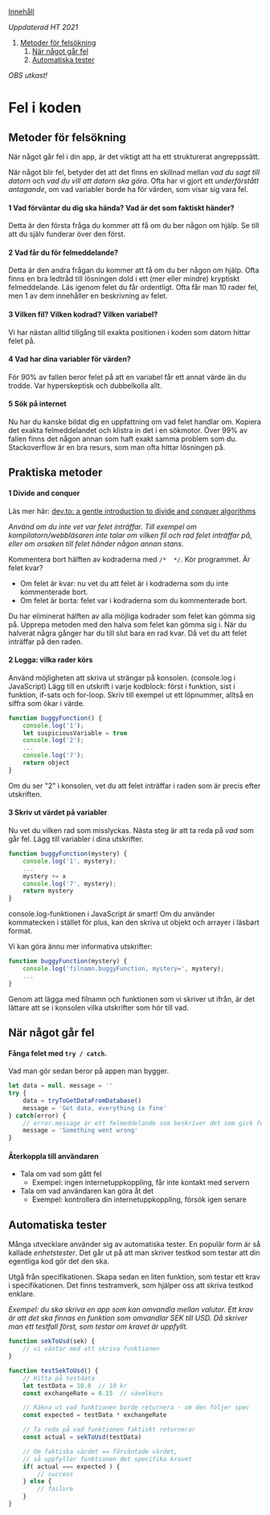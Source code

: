 [Innehåll](README.md)

*Uppdaterad HT 2021*

1. [Metoder för felsökning](#metoder-fr-felskning)
	1. [När något går fel](#nr-ngot-gr-fel)
	1. [Automatiska tester](#automatiska-tester)

*OBS utkast!*



# Fel i koden
## Metoder för felsökning
När något går fel i din app, är det viktigt att ha ett strukturerat angreppssätt.

När något blir fel, betyder det att det finns en skillnad mellan *vad du sagt till datorn* och *vad du vill att datorn ska göra*. Ofta har vi gjort ett *underförstått antagande*, om vad variabler borde ha för värden, som visar sig vara fel.

#### 1 Vad förväntar du dig ska hända? Vad är det som faktiskt händer?
Detta är den första fråga du kommer att få om du ber någon om hjälp. Se till att du själv funderar över den först.

#### 2 Vad får du för felmeddelande?
Detta är den andra frågan du kommer att få om du ber någon om hjälp. Ofta finns en bra ledtråd till lösningen dold i ett (mer eller mindre) kryptiskt felmeddelande. Läs igenom felet du får ordentligt. Ofta får man 10 rader fel, men 1 av dem innehåller en beskrivning av felet.

#### 3 Vilken fil? Vilken kodrad? Vilken variabel?
Vi har nästan alltid tillgång till exakta positionen i koden som datorn hittar felet på.

#### 4 Vad har dina variabler för värden?
För 90% av fallen beror felet på att en variabel får ett annat värde än du trodde. Var hyperskeptisk och dubbelkolla allt.

#### 5 Sök på internet
Nu har du kanske bildat dig en uppfattning om vad felet handlar om. Kopiera det exakta felmeddelandet och klistra in det i en sökmotor. Över 99% av fallen finns det någon annan som haft exakt samma problem som du. Stackoverflow är en bra resurs, som man ofta hittar lösningen på.

## Praktiska metoder
#### 1 Divide and conquer
Läs mer här: [dev.to: a gentle introduction to divide and conquer algorithms](https://dev.to/brandonskerritt/a-gentle-introduction-to-divide-and-conquer-algorithms-1ga)

*Använd om du inte vet var felet inträffar. Till exempel om kompilatorn/webbläsaren inte talar om vilken fil och rad felet inträffar på, eller om orsaken till felet händer någon annan stans.*

Kommentera bort hälften av kodraderna med `/*  */`. Kör programmet. Är felet kvar?
+ Om felet är kvar: nu vet du att felet är i kodraderna som du inte kommenterade bort.
+ Om felet är borta: felet var i kodraderna som du kommenterade bort.

Du har eliminerat hälften av alla möjliga kodrader som felet kan gömma sig på. Upprepa metoden med den halva som felet kan gömma sig i. När du halverat några gånger har du till slut bara en rad kvar. Då vet du att felet inträffar på den raden.


#### 2 Logga: vilka rader körs
Använd möjligheten att skriva ut strängar på konsolen. (console.log i JavaScript) Lägg till en utskrift i varje kodblock: först i funktion, sist i funktion, if-sats och for-loop. Skriv till exempel ut ett löpnummer, alltså en siffra som ökar i värde.

```javascript
function buggyFunction() {
	console.log('1');
	let suspiciousVariable = true
	console.log('2');
	...
	console.log('7');
	return object
}
```

Om du ser "2" i konsolen, vet du att felet inträffar i raden som är precis efter utskriften.

#### 3 Skriv ut värdet på variabler
Nu vet du vilken rad som misslyckas. Nästa steg är att ta reda på *vad* som går fel. Lägg till variabler i dina utskrifter.
```javascript
function buggyFunction(mystery) {
	console.log('1', mystery);
	...
	mystery += x
	console.log('7', mystery);
	return mystery
}
```

console.log-funktionen i JavaScript är smart! Om du använder kommatecken i stället för plus, kan den skriva ut objekt och arrayer i läsbart format.

Vi kan göra ännu mer informativa utskrifter:
```javascript
function buggyFunction(mystery) {
	console.log('filnamn.buggyFunction, mystery=', mystery);
	...
}
```

Genom att lägga med filnamn och funktionen som vi skriver ut ifrån, är det lättare att se i konsolen vilka utskrifter som hör till vad.



## När något går fel
#### Fånga felet med `try / catch`.
Vad man gör sedan beror på appen man bygger.
```javascript
let data = null, message = ''
try {
	data = tryToGetDataFromDatabase()
	message = 'Got data, everything is fine'
} catch(error) {
	// error.message är ett felmeddelande som beskriver det som gick fel
	message = 'Something went wrong'
}
```


#### Återkoppla till användaren
+ Tala om vad som gått fel
	+ Exempel: ingen internetuppkoppling, får inte kontakt med servern
+ Tala om vad användaren kan göra åt det
	+ Exempel: kontrollera din internetuppkoppling, försök igen senare


## Automatiska tester
Många utvecklare använder sig av automatiska tester. En populär form är så kallade *enhetstester*. Det går ut på att man skriver testkod som testar att din egentliga kod gör det den ska.

Utgå från specifikationen. Skapa sedan en liten funktion, som testar ett krav i specifikationen. Det finns testramverk, som hjälper oss att skriva testkod enklare.

*Exempel: du ska skriva en app som kan omvandla mellan valutor. Ett krav är att det ska finnas en funktion som omvandlar SEK till USD. Då skriver man ett testfall först, som testar om kravet är uppfyllt.*
```javascript
function sekToUsd(sek) {
	// vi väntar med att skriva funktionen
}

function testSekToUsd() {
	// Hitta på testdata
	let testData = 10.0  // 10 kr
	const exchangeRate = 0.15  // växelkurs

	// Räkna ut vad funktionen borde returnera - om den följer spec
	const expected = testData * exchangeRate

	// Ta reda på vad funktionen faktiskt returnerar
	const actual = sekToUsd(testData)

	// Om faktiska värdet == förväntade värdet,
	// så uppfyller funktionen det specifika kravet
	if( actual === expected ) {
		// success
	} else {
		// failure
	}
}
```
